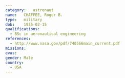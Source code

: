 ```yaml
---
category:	astronaut
name:	CHAFFEE, Roger B.
type:	military
dob:	1935-02-15
qualifications:
  - BSc in aeronautical engineering
references:
  - http://www.nasa.gov/pdf/740566main_current.pdf
missions:
evas:
gender:	Male
country:
  - USA
---
```

